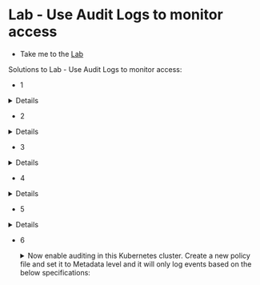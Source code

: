 # Lab - Use Audit Logs to monitor access

  - Take me to the [Lab](https://kodekloud.com/topic/labs-use-audit-logs-to-monitor-access/)

Solutions to Lab - Use Audit Logs to monitor access:

- 1
<details>

```
kube api-server
```
</details>

- 2
<details>

```
No
```
</details>

- 3
<details>

```
ResponseComplete
```
</details>

- 4
<details>

```
RequestResponse
```
</details>

- 5
<details>

```
logs all requests at the metadata level
```
</details>

- 6
  <details>
  <summary>Now enable auditing in this Kubernetes cluster. Create a new policy file and set it to Metadata level and it will only log events based on the below specifications:</summary>

    * Namespace: `prod`
    * Operations: `delete`
    * Resources: `secrets`
    * Log Path: `/var/log/prod-secrets.log`
    * Audit file location: `/etc/kubernetes/prod-audit.yaml`
    * Maximum days to keep the logs: `30`


    1. Create the policy with vi at `/etc/kubernetes/prod-audit.yaml`

        ```yaml
        apiVersion: audit.k8s.io/v1
        kind: Policy
        rules:
        - level: Metadata
          namespaces: ["prod"]
          verbs: ["delete"]
          resources:
          - group: ""
            resources: ["secrets"]
        ```

    1.  Edit the api server manifest and make the changes to add the necessary command line arguments, volumes and mounts.

        1. Add these arguments

            ```yaml
                - --audit-policy-file=/etc/kubernetes/prod-audit.yaml
                - --audit-log-path=/var/log/prod-secrets.log
                - --audit-log-maxage=30
            ```

        1. Add these volumes

            ```yaml
              - name: audit
                hostPath:
                  path: /etc/kubernetes/prod-audit.yaml
                  type: File
              - name: audit-log
                hostPath:
                  path: /var/log/prod-secrets.log
                  type: FileOrCreate
            ```

        1. Add these mounts

            ```yaml
                - mountPath: /etc/kubernetes/prod-audit.yaml
                  name: audit
                  readOnly: true
                - mountPath: /var/log/prod-secrets.log
                  name: audit-log
                  readOnly: false
            ```

        1. Save and exit vi. Wait for apiserver to go down and come back up - can take up to 60 seconds

            ```bash
            watch crictl ps
            ```

            If the api server does not come back up, then [diagnose this](https://github.com/kodekloudhub/community-faq/blob/main/docs/diagnose-crashed-apiserver.md).

        1. Test the auditing

            ```bash
            kubectl create secret -n prod generic test --from-literal x=1
            kubectl delete secret -n prod test
            # Wait a few secords
            cat /var/log/prod-secrets.log | jq -C
            ```

  </details>




